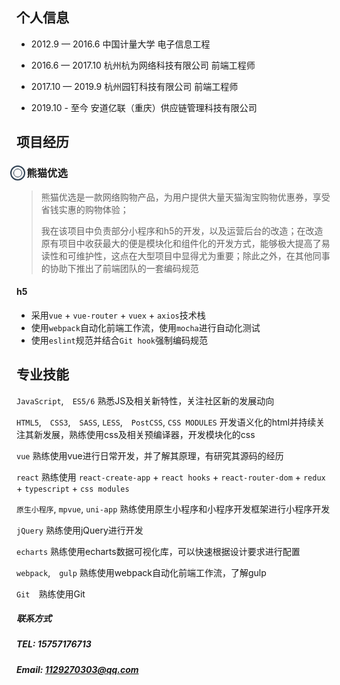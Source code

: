 ## 个人信息
* 2012.9 — 2016.6
中国计量大学    电子信息工程

* 2016.6 — 2017.10
杭州杭为网络科技有限公司     前端工程师

* 2017.10 — 2019.9
杭州园钉科技有限公司     前端工程师

* 2019.10 - 至今
安道亿联（重庆）供应链管理科技有限公司

## 项目经历
<h3>
    <span style="position: relative;">
        <span style="position: absolute; top: 50%; left: 2px; transform: translate(-50%, -50%); display: inline-block; width: 20px; height: 20px; border: 2px solid #2c3e50; border-radius: 50%;">
            <span style="position: absolute; top: 50%; left: 50%; transform: translate(-50%, -50%); width: 12px; height: 12px; border: 1px solid #2c3e50; border-radius: 50%;"></span>
        </span>
    　熊猫优选
    </span>
</h3>

> 熊猫优选是一款网络购物产品，为用户提供大量天猫淘宝购物优惠券，享受省钱实惠的购物体验；
>
> 我在该项目中负责部分小程序和h5的开发，以及运营后台的改造；在改造原有项目中收获最大的便是模块化和组件化的开发方式，能够极大提高了易读性和可维护性，这点在大型项目中显得尤为重要；除此之外，在其他同事的协助下推出了前端团队的一套编码规范

#### h5
* 采用`vue` + `vue-router` + `vuex` + `axios`技术栈
* 使用`webpack`自动化前端工作流，使用`mocha`进行自动化测试
* 使用`eslint`规范并结合`Git hook`强制编码规范

## 专业技能

`JavaScript`,　`ES5/6` 熟悉JS及相关新特性，关注社区新的发展动向

`HTML5`,　`CSS3`,　`SASS`, `LESS`,　`PostCSS`, `CSS MODULES` 开发语义化的html并持续关注其新发展，熟练使用css及相关预编译器，开发模块化的css

`vue` 熟练使用vue进行日常开发，并了解其原理，有研究其源码的经历

`react` 熟练使用 `react-create-app` + `react hooks` + `react-router-dom` + `redux` + `typescript` + `css modules`

`原生小程序`, `mpvue`, `uni-app` 熟练使用原生小程序和小程序开发框架进行小程序开发

`jQuery` 熟练使用jQuery进行开发

`echarts` 熟练使用echarts数据可视化库，可以快速根据设计要求进行配置

`webpack`,　`gulp` 熟练使用webpack自动化前端工作流，了解gulp

`Git`　熟练使用Git

##### 联系方式
##### TEL: 15757176713
##### Email: <1129270303@qq.com>
